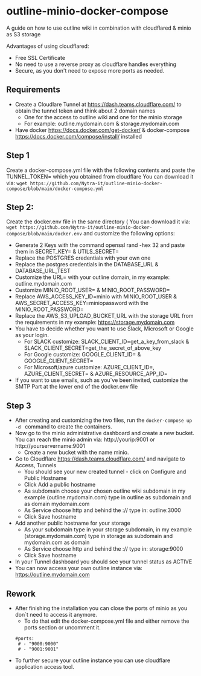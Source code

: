 # outline-minio-docker-compose
A guide on how to use outline wiki in combination with cloudflared &amp; minio as S3 storage

Advantages of using cloudflared:
- Free SSL Certificate
- No need to use a reverse proxy as cloudflare handles everything
- Secure, as you don't need to expose more ports as needed. 

## Requirements
- Create a Cloudlare Tunnel at https://dash.teams.cloudflare.com/ to obtain the tunnel token and think about 2 domain names 
  - One for the access to outline wiki and one for the minio storage 
  - For example: outline.mydomain.com & storage.mydomain.com
- Have docker https://docs.docker.com/get-docker/ & docker-compose https://docs.docker.com/compose/install/ installed 

## Step 1
Create a docker-compose.yml file with the following contents and paste the TUNNEL_TOKEN= which you obtained from cloudflare
You can download it via: ```wget https://github.com/Nytra-it/outline-minio-docker-compose/blob/main/docker-compose.yml``` 

## Step 2: 
Create the docker.env file in the same directory ( You can download it via: ```wget https://github.com/Nytra-it/outline-minio-docker-compose/blob/main/docker.env``` and customize the following options:
- Generate 2 Keys with the command openssl rand -hex 32 and paste them in SECRET_KEY= & UTILS_SECRET=
- Replace the POSTGRES credentials with your own one
- Replace the postgres credentials in the DATABASE_URL & DATABASE_URL_TEST
- Customize the URL= with your outline domain, in my example: outline.mydomain.com
- Customize MINIO_ROOT_USER= & MINIO_ROOT_PASSWORD= 
- Replace AWS_ACCESS_KEY_ID=minio with MINIO_ROOT_USER  & AWS_SECRET_ACCESS_KEY=miniopassword with the MINIO_ROOT_PASSWORD= 
- Replace the AWS_S3_UPLOAD_BUCKET_URL with the storage URL from the requirements in my example: https://storage.mydomain.com
- You have to decide whether you want to use Slack, Microsoft or Google as your login.
  - For SLACK customize: SLACK_CLIENT_ID=get_a_key_from_slack & SLACK_CLIENT_SECRET=get_the_secret_of_above_key
  - For Google customize: GOOGLE_CLIENT_ID= & GOOGLE_CLIENT_SECRET=
  - For Microsoft/azure customize: AZURE_CLIENT_ID=, AZURE_CLIENT_SECRET= & AZURE_RESOURCE_APP_ID=
- If you want to use emails, such as you`ve been invited, customize the SMTP Part at the lower end of the docker.env  file  


## Step 3
- After creating and customizing the two files, run the ```docker-compose up -d ``` command to create the containers.
- Now go to the minio administrative dashboard and create a new bucket. You can reach the minio admin via: http://yourip:9001 or http://yourservername:9001
  - Create a new bucket with the name minio.
- Go to Cloudflare https://dash.teams.cloudflare.com/ and navigate to Access, Tunnels
  - You should see your new created tunnel - click on Configure and Public Hostname 
  - Click Add a public hostname 
  - As subdomain choose your chosen outline wiki subdomain in my example (outline.mydomain.com) type in outline as subdomain and as domain mydomain.com 
  - As Service choose http and behind the :// type in: outline:3000
  - Click Save hostname 
- Add another public hostname for your storage 
  -   As your subdomain type in your storage subdomain, in my example (storage.mydomain.com) type in storage as subdomain and mydomain.com as domain 
  - As Service choose http and behind the :// type in: storage:9000
  - Click Save hostname
- In your Tunnel dashboard you should see your tunnel status as ACTIVE 
- You can now access your own outline instance via: https://outline.mydomain.com

## Rework
- After finishing the installation you can close the ports of minio as you don`t need to access it anymore. 
  - To do that edit the docker-compose.yml file and either remove the ports section or uncomment it.
  ```   
  #ports:
   # - "9000:9000"
   # - "9001:9001"
 - To further secure your outline instance you can use cloudflare application access tool. 
